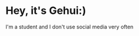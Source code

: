 <!DOCTYPE html>
<html>
<body>
<h1> Hey, it's Gehui:) </h1>
<p> I'm a student and I don't use social media very often </p>
</body>
</html>
